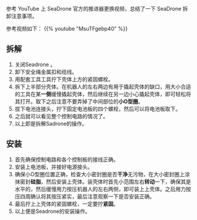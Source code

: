 参考 YouTube 上 SeaDrone 官方的推进器更换视频，总结了一下 SeaDrone 拆卸注意事项。  
<!--more-->

参考视频如下：
{{% youtube "MsuTFgebp40" %}}



## 拆解

1. 关闭Seadrone 。
2. 卸下安全绳金属扣和缆线。
3. 用配套工具工具拧下壳体上方的紧固螺栓。
4. 拆下上半部分壳体。在机器人的左右两边有用于撬起壳体的缺口，用大小合适的工具在某**一侧**缓慢撬起壳体，然后继续在另一边小心撬起壳体，即可轻松将其打开。取下之后注意不要弄掉了中间部位的**小O型圈**。
5. 拔下电池连接头，拧下固定电池板的四个螺栓，然后可以将电池板取下。
6. 之后就可以看见整个控制电路的情况了。
7. 以上即是拆解Sadrone的操作。

## 安装

1. 首先确保控制电路和各个控制板的接线正确。
2. 安装上电池板，并接好电源接头。
3. 确保小O型圈位置正确，检查大小密封圈是否**干净**无污物，在大小密封圈上涂抹密封**硅脂**，然后安装上壳体。装壳体时首先小范围左右**转动**一下，确保其是水平的，然后缓慢用力按压机器人的左右两侧，即可装上上壳体。之后用力按压四周确认将其按压紧实，最后注意观察一下是否安装正确。
4. 最后拧上上壳体的紧固螺栓，一定要拧**紧固**。
5. 以上便是Seadrone的安装操作。

##   
